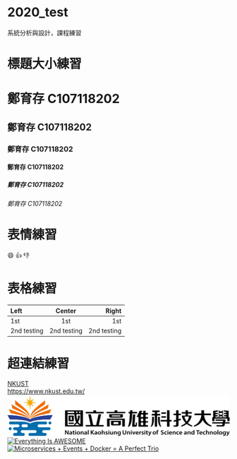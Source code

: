 # 2020_test
系統分析與設計，課程練習

# 標題大小練習
# 鄭育存 C107118202
## 鄭育存 C107118202
### 鄭育存 C107118202
#### 鄭育存 C107118202
##### 鄭育存 C107118202
###### 鄭育存 C107118202

# 表情練習
:smile:
:+1:
:-1:

# 表格練習
|Left | Center | Right |
|:----|:-----: | -----:|
|   1st|   1st |   1st|
|2nd testing|2nd testing |2nd testing|

# 超連結練習
[NKUST](https://www.nkust.edu.tw/)   
<https://www.nkust.edu.tw/>
![NKUST](nkust.png "NKUST_Logo")
[![Everything Is AWESOME](https://img.youtube.com/vi/StTqXEQ2l-Y/0.jpg)](https://www.youtube.com/watch?v=StTqXEQ2l-Y "Everything Is AWESOME")
[![Microservices + Events + Docker = A Perfect Trio](https://img.youtube.com/vi/sSm2dRarhPo/0.jpg)](https://www.youtube.com/watch?v=sSm2dRarhPo "title")
